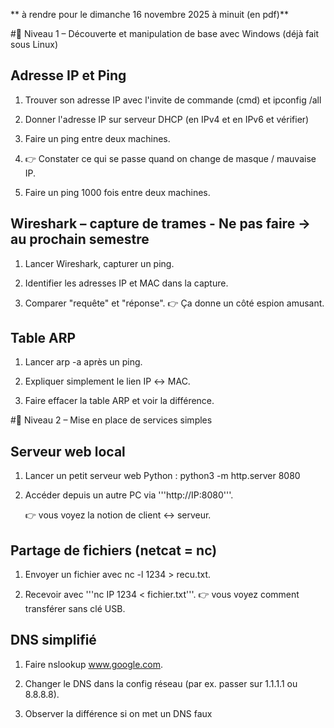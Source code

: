 ** à rendre pour le dimanche 16 novembre 2025 à minuit (en pdf)**


#🔹 Niveau 1 – Découverte et manipulation de base avec Windows (déjà fait sous Linux)



## Adresse IP et Ping

1. Trouver son adresse IP avec l'invite de commande (cmd) et ipconfig /all

2. Donner l'adresse IP sur serveur DHCP (en IPv4 et en IPv6 et vérifier)

3. Faire un ping entre deux machines.

4. 👉 Constater ce qui se passe quand on change de masque / mauvaise IP.

5. Faire un ping 1000 fois entre deux machines.


## Wireshark – capture de trames - Ne pas faire -> au prochain semestre

1. Lancer Wireshark, capturer un ping.

2. Identifier les adresses IP et MAC dans la capture.

3. Comparer "requête" et "réponse".
	👉 Ça donne un côté espion amusant.

## Table ARP

1. Lancer arp -a après un ping.

2. Expliquer simplement le lien IP ↔ MAC.

3. Faire effacer la table ARP et voir la différence.

#🔹 Niveau 2 – Mise en place de services simples

## Serveur web local

1. Lancer un petit serveur web Python : python3 -m http.server 8080

2. Accéder depuis un autre PC via '''http://IP:8080'''.

	👉 vous voyez la notion de client ↔ serveur.

## Partage de fichiers (netcat = nc)

1. Envoyer un fichier avec nc -l 1234 > recu.txt.

2. Recevoir avec '''nc IP 1234 < fichier.txt'''.
	👉 vous voyez comment transférer sans clé USB.

## DNS simplifié

1. Faire nslookup www.google.com.

2. Changer le DNS dans la config réseau (par ex. passer sur 1.1.1.1 ou 8.8.8.8).

3. Observer la différence si on met un DNS faux
